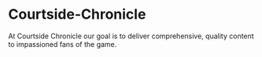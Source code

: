 # Courtside-Chronicle
At Courtside Chronicle our goal is to deliver comprehensive, quality content to impassioned fans of the game.
